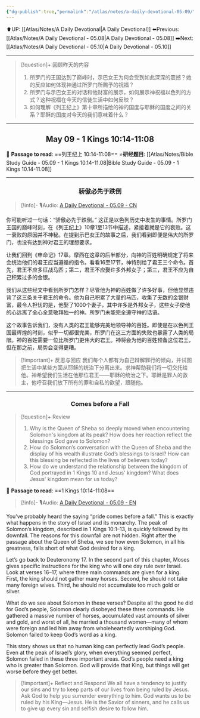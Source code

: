 ```yaml
---
{"dg-publish":true,"permalink":"/atlas/notes/a-daily-devotional-05-09/"}
---
```


 ⬆️UP: [[Atlas/Notes/A Daily Devotional\|A Daily Devotional]]
⬅️Previous: [[Atlas/Notes/A Daily Devotional - 05.08\|A Daily Devotional - 05.08]]
➡️Next: [[Atlas/Notes/A Daily Devotional - 05.10\|A Daily Devotional - 05.10]]

---

> [!question]+ 回顾昨天的内容
> 1. ⁠所罗门的王国达到了巅峰时，示巴女王为何会受到如此深深的震撼？她的反应如何体现神通过所罗门所赐予的祝福？
> 2. 所罗门与示巴女王的对话和他财富的展示，如何展示神祝福以色列的方式？这种祝福在今天的信徒生活中如何反映？
> 3. 如何理解《列王纪上》第十章所描绘的神的国度与耶稣的国度之间的关系？耶稣的国度对今天的我们意味着什么？

---
## <center>May 09 -  1 Kings 10:14-11:08</center>

📖 **Passage to read**: ==列王纪上 10:14-11:08==
⭐**研经题目**: [[Atlas/Notes/Bible Study Guide - 05.09 - 1 Kings 10.14-11.08\|Bible Study Guide - 05.09 - 1 Kings 10.14-11.08]]

---
### <center>骄傲必先于跌倒</center>

> [!info]- 🎙️Audio: [A Daily Devotional - 05.09 - CN]()

你可能听过一句话：“骄傲必先于跌倒。” 这正是以色列历史中发生的事情。所罗门王国的巅峰时刻，在《列王纪上》10章1至13节中描述，紧接着就是它的衰败。这一衰败的原因并不神秘。在提到示巴女王的故事之后，我们看到即便是伟大的所罗门，也没有达到神对君王的理想要求。

让我们回到《申命记》17章。摩西在这章的后半部分，向神的百姓明确规定了将来会统治他们的君王应当遵循的指令。看看16至17节，神特别给了君王三个命令。首先，君王不应多征战马匹；第二，君王不应娶许多外邦女子；第三，君王不应为自己积累过多的金银。

我们从这些经文中看到所罗门怎样？尽管他为神的百姓做了许多好事，但他显然违背了这三条关于君王的命令。他为自己积累了大量的马匹，收集了无数的金银财富，最令人担忧的是，他娶了1000个妻子，其中许多是外邦女子，这些女子使他的心远离了全心全意敬拜独一的神。所罗门未能完全遵守神的话语。

这个故事告诉我们，没有人类的君王能够完美地领导神的百姓。即使是在以色列王国最辉煌的时刻，似乎一切都很完美，所罗门在这三方面的失败也暴露了人类的局限。神的百姓需要一位比所罗门更伟大的君王。神将会为他的百姓预备这位君王，但在那之前，局势会变得更糟。

> [!important]+ 反思与回应
我们每个人都有为自己辩解罪行的倾向，并试图把生活中某些方面从耶稣的统治下分离出来。求神帮助我们将一切交托给他。神希望我们生活在他那位君王——耶稣的统治之下。耶稣是罪人的救主，他呼召我们放下所有的罪和自私的欲望，跟随他。


---
### <center>Comes before a Fall</center>

> [!question]+ Review
> 1. ⁠Why is the Queen of Sheba so deeply moved when encountering Solomon's kingdom at its peak? How does her reaction reflect the blessings God gave to Solomon?
> 2. How do Solomon’s conversation with the Queen of Sheba and the display of his wealth illustrate God’s blessings to Israel? How can this blessing be reflected in the lives of believers today?
> 3. ⁠How do we understand the relationship between the kingdom of God portrayed in 1 Kings 10 and Jesus' kingdom? What does Jesus' kingdom mean for us today?

📖 **Passage to read**: ==1 Kings 10:14-11:08==

> [!info]- 🎙️Audio: [A Daily Devotional - 05.09 - EN]()  

You’ve probably heard the saying “pride comes before a fall.” This is exactly what happens in the story of Israel and its monarchy. The peak of Solomon’s kingdom, described in 1 Kings 10:1–13, is quickly followed by its downfall. The reasons for this downfall are not hidden. Right after the passage about the Queen of Sheba, we see how even Solomon, in all his greatness, falls short of what God desired for a king.

Let’s go back to Deuteronomy 17. In the second part of this chapter, Moses gives specific instructions for the king who will one day rule over Israel. Look at verses 16–17, where three main commands are given for a king. First, the king should not gather many horses. Second, he should not take many foreign wives. Third, he should not accumulate too much gold or silver.

What do we see about Solomon in these verses? Despite all the good he did for God’s people, Solomon clearly disobeyed these three commands. He gathered a massive number of horses, accumulated vast amounts of silver and gold, and worst of all, he married a thousand women—many of whom were foreign and led him away from wholeheartedly worshiping God. Solomon failed to keep God’s word as a king.

This story shows us that no human king can perfectly lead God’s people. Even at the peak of Israel’s glory, when everything seemed perfect, Solomon failed in these three important areas. God’s people need a king who is greater than Solomon. God will provide that King, but things will get worse before they get better.

> [!important]+ Reflect and Respond
We all have a tendency to justify our sins and try to keep parts of our lives from being ruled by Jesus. Ask God to help you surrender everything to him. God wants us to be ruled by his King—Jesus. He is the Savior of sinners, and he calls us to give up every sin and selfish desire to follow him.








 


































